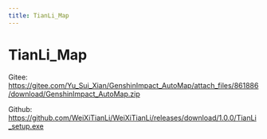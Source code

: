 ```yaml
---
title: TianLi_Map
---
```


# TianLi_Map

Gitee: https://gitee.com/Yu_Sui_Xian/GenshinImpact_AutoMap/attach_files/861886/download/GenshinImpact_AutoMap.zip

Github: https://github.com/WeiXiTianLi/WeiXiTianLi/releases/download/1.0.0/TianLi_setup.exe

